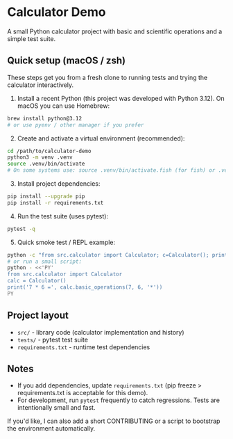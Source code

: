 # Calculator Demo

A small Python calculator project with basic and scientific operations and a simple test suite.

## Quick setup (macOS / zsh)

These steps get you from a fresh clone to running tests and trying the calculator interactively.

1. Install a recent Python (this project was developed with Python 3.12). On macOS you can use Homebrew:

```zsh
brew install python@3.12
# or use pyenv / other manager if you prefer
```

2. Create and activate a virtual environment (recommended):

```zsh
cd /path/to/calculator-demo
python3 -m venv .venv
source .venv/bin/activate
# On some systems use: source .venv/bin/activate.fish (for fish) or .venv\Scripts\activate (Windows)
```

3. Install project dependencies:

```zsh
pip install --upgrade pip
pip install -r requirements.txt
```

4. Run the test suite (uses pytest):

```zsh
pytest -q
```

5. Quick smoke test / REPL example:

```zsh
python -c "from src.calculator import Calculator; c=Calculator(); print('2 + 3 =', c.basic_operations(2, 3, '+'))"
# or run a small script:
python - <<'PY'
from src.calculator import Calculator
calc = Calculator()
print('7 * 6 =', calc.basic_operations(7, 6, '*'))
PY
```

## Project layout

- `src/` - library code (calculator implementation and history)
- `tests/` - pytest test suite
- `requirements.txt` - runtime test dependencies

## Notes

- If you add dependencies, update `requirements.txt` (pip freeze > requirements.txt is acceptable for this demo).
- For development, run `pytest` frequently to catch regressions. Tests are intentionally small and fast.

If you'd like, I can also add a short CONTRIBUTING or a script to bootstrap the environment automatically.